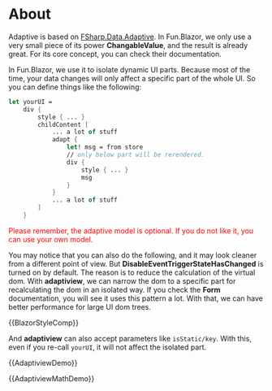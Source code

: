 # About

Adaptive is based on [FSharp.Data.Adaptive](https://github.com/fsprojects/FSharp.Data.Adaptive). In Fun.Blazor, we only use a very small piece of its power **ChangableValue**, and the result is already great. For its core concept, you can check their documentation.

In Fun.Blazor, we use it to isolate dynamic UI parts. Because most of the time, your data changes will only affect a specific part of the whole UI. So you can define things like the following:

```fsharp
let yourUI =
    div {
        style { ... }
        childContent [
            ... a lot of stuff
            adapt {
                let! msg = from store
                // only below part will be rerendered.
                div {
                    style { ... }
                    msg
                }
            } 
            ... a lot of stuff
        ]
    }
```

<p style="color: red">Please remember, the adaptive model is optional. If you do not like it, you can use your own model.</p>

You may notice that you can also do the following, and it may look cleaner from a different point of view. But **DisableEventTriggerStateHasChanged** is turned on by default. The reason is to reduce the calculation of the virtual dom. With **adaptiview**, we can narrow the dom to a specific part for recalculating the dom in an isolated way. If you check the **Form** documentation, you will see it uses this pattern a lot. With that, we can have better performance for large UI dom trees. 

{{BlazorStyleComp}}

And **adaptiview** can also accept parameters like `isStatic/key`. With this, even if you re-call `yourUI`, it will not affect the isolated part.

{{AdaptiviewDemo}}

{{AdaptiviewMathDemo}}